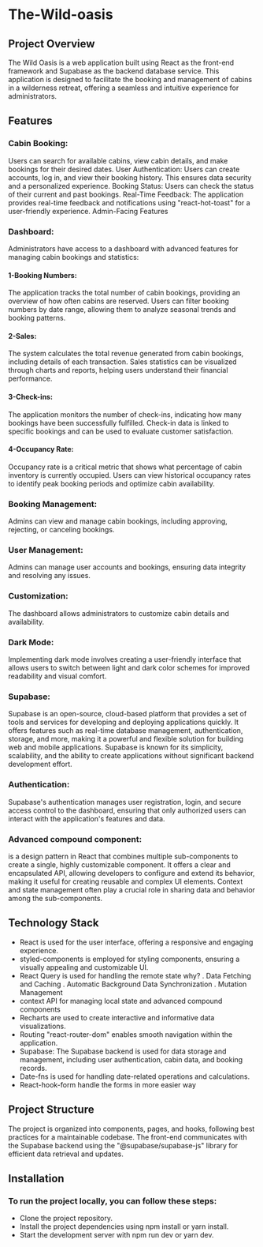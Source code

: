 # The-Wild-oasis 

## Project Overview
The Wild Oasis is a web application built using React as the front-end framework and Supabase as the backend database service. This application is designed to facilitate the booking and management of cabins in a wilderness retreat, offering a seamless and intuitive experience for administrators.

## Features
### Cabin Booking:
Users can search for available cabins, view cabin details, and make bookings for their desired dates.
User Authentication: Users can create accounts, log in, and view their booking history. This ensures data security and a personalized experience.
Booking Status: Users can check the status of their current and past bookings.
Real-Time Feedback: The application provides real-time feedback and notifications using "react-hot-toast" for a user-friendly experience.
Admin-Facing Features
### Dashboard:
Administrators have access to a dashboard with advanced features for managing cabin bookings and statistics:

#### 1-Booking Numbers:

The application tracks the total number of cabin bookings, providing an overview of how often cabins are reserved.
Users can filter booking numbers by date range, allowing them to analyze seasonal trends and booking patterns.

#### 2-Sales:

The system calculates the total revenue generated from cabin bookings, including details of each transaction.
Sales statistics can be visualized through charts and reports, helping users understand their financial performance.

#### 3-Check-ins:

The application monitors the number of check-ins, indicating how many bookings have been successfully fulfilled.
Check-in data is linked to specific bookings and can be used to evaluate customer satisfaction.

#### 4-Occupancy Rate:

Occupancy rate is a critical metric that shows what percentage of cabin inventory is currently occupied.
Users can view historical occupancy rates to identify peak booking periods and optimize cabin availability.

### Booking Management:
Admins can view and manage cabin bookings, including approving, rejecting, or canceling bookings.

### User Management:
Admins can manage user accounts and bookings, ensuring data integrity and resolving any issues.

### Customization:
The dashboard allows administrators to customize cabin details and availability.

### Dark Mode:
Implementing dark mode involves creating a user-friendly interface that allows users to switch between light and dark color schemes for improved readability and visual comfort.

### Supabase:
Supabase is an open-source, cloud-based platform that provides a set of tools and services for developing and deploying applications quickly. It offers features such as real-time database management, authentication, storage, and more, making it a powerful and flexible solution for building web and mobile applications. Supabase is known for its simplicity, scalability, and the ability to create applications without significant backend development effort.

### Authentication:
Supabase's authentication manages user registration, login, and secure access control to the dashboard, ensuring that only authorized users can interact with the application's features and data.

###  Advanced compound component:
is a design pattern in React that combines multiple sub-components to create a single, highly customizable component. It offers a clear and encapsulated API, allowing developers to configure and extend its behavior, making it useful for creating reusable and complex UI elements. Context and state management often play a crucial role in sharing data and behavior among the sub-components.

## Technology Stack
- React is used for the user interface, offering a responsive and engaging experience.
- styled-components is employed for styling components, ensuring a visually appealing and customizable UI.
- React Query is used for handling the remote state why?
  . Data Fetching and Caching
  . Automatic Background Data Synchronization
  . Mutation Management
- context API for managing local state and advanced compound components 
- Recharts are used to create interactive and informative data visualizations.
- Routing "react-router-dom" enables smooth navigation within the application.
- Supabase: The Supabase backend is used for data storage and management, including user authentication, cabin data, and booking records.
- Date-fns is used for handling date-related operations and calculations.
- React-hook-form handle the forms in more easier way
  
## Project Structure
The project is organized into components, pages, and hooks, following best practices for a maintainable codebase. The front-end communicates with the Supabase backend using the "@supabase/supabase-js" library for efficient data retrieval and updates.

## Installation
### To run the project locally, you can follow these steps:
- Clone the project repository.
- Install the project dependencies using npm install or yarn install.
- Start the development server with npm run dev or yarn dev.
